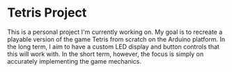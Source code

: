 # Tetris Project
This is a personal project I'm currently working on. My goal is to recreate a playable version of the game Tetris from scratch on the Arduino platform. In the long term, I aim to have a custom LED display and button controls that this will work with. In the short term, however, the focus is simply on accurately implementing the game mechanics. 

